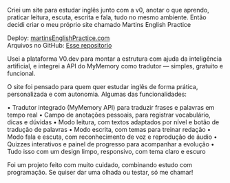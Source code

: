 Criei um site para estudar inglês junto com a v0, anotar o que aprendo, praticar leitura, escuta, escrita e fala, tudo no mesmo ambiente. Então decidi criar o meu próprio site chamado Martins English Practice

Deploy: [martinsEnglishPractice.com](https://martins-english-ractice.vercel.app/) <br>
Arquivos no GitHub: [Esse repositorio](https://lnkd.in/gc6e7aQu)

Usei a plataforma V0.dev para montar a estrutura com ajuda da inteligência artificial, e integrei a API do MyMemory como tradutor — simples, gratuito e funcional.

O site foi pensado para quem quer estudar inglês de forma prática, personalizada e com autonomia. Algumas das funcionalidades:

• Tradutor integrado (MyMemory API) para traduzir frases e palavras em tempo real
• Campo de anotações pessoais, para registrar vocabulário, dicas e dúvidas
• Modo leitura, com textos adaptados por nível e botão de tradução de palavras
• Modo escrita, com temas para treinar redação
• Modo fala e escuta, com reconhecimento de voz e reprodução de áudio
• Quizzes interativos e painel de progresso para acompanhar a evolução
• Tudo isso com um design limpo, responsivo, com tema claro e escuro

Foi um projeto feito com muito cuidado, combinando estudo com programação.
Se quiser dar uma olhada ou testar, só me chamar!
